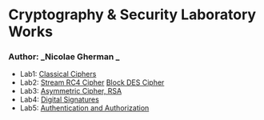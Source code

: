 # Cryptography & Security Laboratory Works

### Author: _Nicolae Gherman _ 

+ Lab1: [ Classical Ciphers ](/reports/lab1)  
+ Lab2: [Stream RC4 Cipher](/reports/lab2/part1) [Block DES Cipher](/reports/lab2/part2/) 
+ Lab3: [Asymmetric Cipher, RSA](/reports/lab3)  
+ Lab4: [Digital Signatures](/reports/lab4)  
+ Lab5: [Authentication and Authorization](/reports/lab5) 

